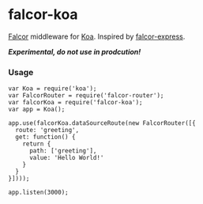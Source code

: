 # falcor-koa

[Falcor](https://netflix.github.io/falcor/) middleware for [Koa](https://github.com/koajs/koa/).
Inspired by [falcor-express](https://github.com/Netflix/falcor-router/).

***Experimental, do not use in prodcution!***

### Usage

    var Koa = require('koa');
    var FalcorRouter = require('falcor-router');
    var falcorKoa = require('falcor-koa');
    var app = Koa();

    app.use(falcorKoa.dataSourceRoute(new FalcorRouter([{
      route: 'greeting',
      get: function() {
        return {
          path: ['greeting'],
          value: 'Hello World!'
        }
      }
    }])));

    app.listen(3000);
